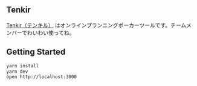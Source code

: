 ## Tenkir

[Tenkir（テンキル）](https://tenkir.fly.dev/) はオンラインプランニングポーカーツールです。チームメンバーでわいわい使ってね。

## Getting Started

```bash
yarn install
yarn dev
open http://localhost:3000
```
